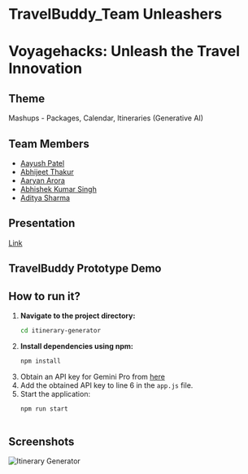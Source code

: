 # TravelBuddy_Team Unleashers
# Voyagehacks: Unleash the Travel Innovation

## Theme
Mashups - Packages, Calendar, Itineraries (Generative AI)

## Team Members
- [Aayush Patel](https://github.com/ashu-rb)
- [Abhijeet Thakur](https://github.com/AbhijeetThakur1)
- [Aaryan Arora ](https://github.com/aaryan2134)
- [Abhishek Kumar Singh](https://github.com/Abhishek17696)
- [Aditya Sharma](https://github.com/Aditya-Sharma-dev)
  
## Presentation
[Link](https://www.canva.com/design/DAF4ooIQbBg/_mHsDM0_3pGlyRcQR_ohdw/view?utm_content=DAF4ooIQbBg&utm_campaign=designshare&utm_medium=link&utm_source=editor)

## TravelBuddy Prototype Demo 

## How to run it?
1. **Navigate to the project directory:**
   ```bash
   cd itinerary-generator
2. **Install dependencies using npm:**
   ```bash 
   npm install
3. Obtain an API key for Gemini Pro from [here](https://makersuite.google.com/app/apikey)
4. Add the obtained API key to line 6 in the `app.js` file.
5.  Start the application:
    ```bash
    npm run start
   
## Screenshots
![Itinerary Generator](image1.png)


